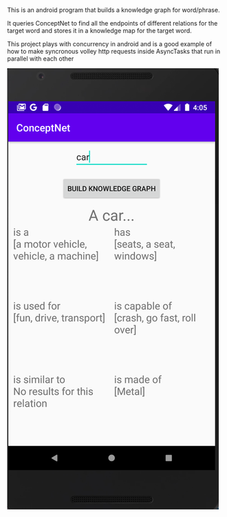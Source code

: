 This is an android program that builds a knowledge graph for word/phrase.

It queries ConceptNet to find all the endpoints of different relations for the target word and stores it in a knowledge map for the target word.

This project plays with concurrency in android and is a good example of how to make syncronous volley http requests inside AsyncTasks that run in parallel with each other

![](images/sample.png)
